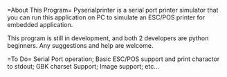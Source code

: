 =About This Program=
Pyserialprinter is a serial port printer simulator that you can run this application on
PC to simulate an ESC/POS printer for embedded application.

This program is still in development, and both 2 developers are python beginners. Any 
suggestions and help are welcome.

=To Do=
Serial Port operation;
Basic ESC/POS support and print charactor to stdout;
GBK charset Support;
Image support;
etc... 